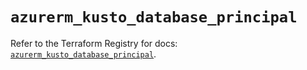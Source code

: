 # `azurerm_kusto_database_principal`

Refer to the Terraform Registry for docs: [`azurerm_kusto_database_principal`](https://registry.terraform.io/providers/hashicorp/azurerm/2.99.0/docs/resources/kusto_database_principal).
